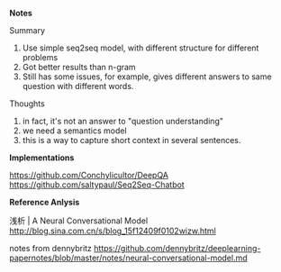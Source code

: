 
**Notes**

Summary
1. Use simple seq2seq model, with different structure for different problems
2. Got better results than n-gram
3. Still has some issues, for example, gives different answers to same question with different words.

Thoughts
1. in fact, it's not an answer to "question understanding"
2. we need a semantics model
3. this is a way to capture short context in several sentences.


**Implementations**

https://github.com/Conchylicultor/DeepQA
https://github.com/saltypaul/Seq2Seq-Chatbot

**Reference Anlysis**

浅析 | A Neural Conversational Model
http://blog.sina.com.cn/s/blog_15f12409f0102wizw.html

notes from dennybritz
https://github.com/dennybritz/deeplearning-papernotes/blob/master/notes/neural-conversational-model.md
